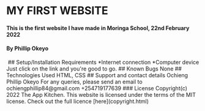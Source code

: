 # MY FIRST WEBSITE
#### This is the first website I have made in Moringa School, 22nd February 2022
#### By **Phillip Okeyo**
<img src="">
## Setup/Installation Requirements
*Internet connection
*Computer device
Just click on the link and you're good to go.
## Known Bugs
None
## Technologies Used
HTML, CSS
## Support and contact details
Ochieng Phillip Okeyo
For any queries, please send an email to ochiengphillip84@gmail.com
+254719177639
### License
Copyright(c) 2022 The App Kitchen. 
This website is licensed under the terms of the MIT license.
Check out the full licence [here](copyright.html)

